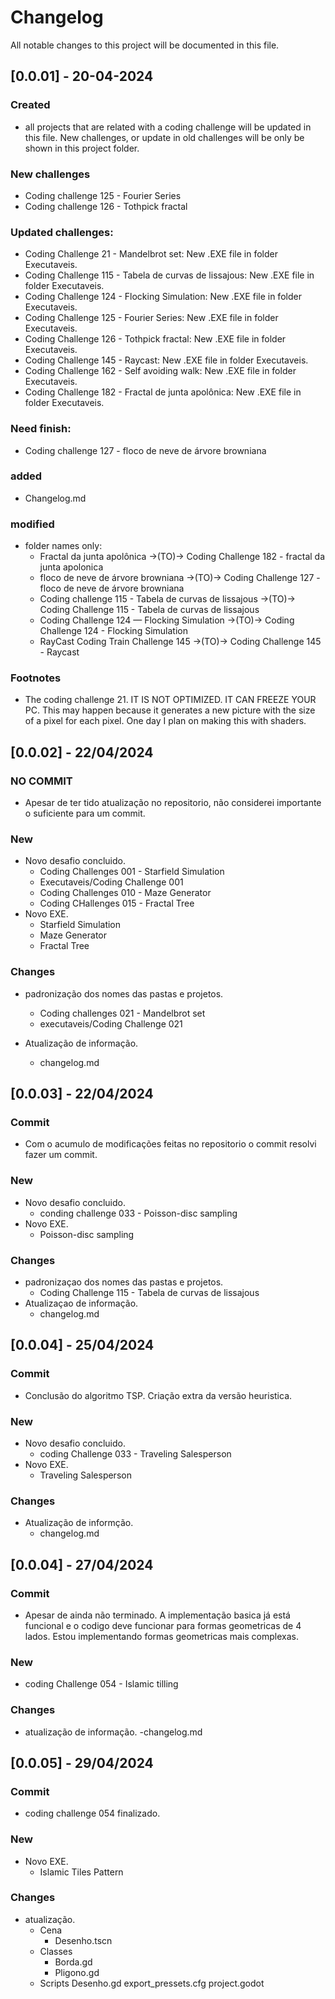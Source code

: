 # Changelog

All notable changes to this project will be documented in this file.

## [0.0.01] - 20-04-2024
### Created
- all projects that are related with a coding challenge will be updated in this file. New challenges, or update in old challenges will be only be shown in this project folder. 

### New challenges
- Coding challenge 125 - Fourier Series
- Coding challenge 126 - Tothpick fractal

### Updated challenges:
- Coding Challenge 21 - Mandelbrot set: New .EXE file in folder Executaveis.
- Coding Challenge 115 - Tabela de curvas de lissajous: New .EXE file in folder Executaveis.
- Coding Challenge 124 - Flocking Simulation: New .EXE file in folder Executaveis.
- Coding Challenge 125 - Fourier Series: New .EXE file in folder Executaveis.
- Coding Challenge 126 - Tothpick fractal: New .EXE file in folder Executaveis.
- Coding Challenge 145 - Raycast: New .EXE file in folder Executaveis.
- Coding Challenge 162 - Self avoiding walk: New .EXE file in folder Executaveis.
- Coding Challenge 182 - Fractal de junta apolônica: New .EXE file in folder Executaveis.

### Need finish:
- Coding challenge 127 - floco de neve de árvore browniana

### added
- Changelog.md

### modified
- folder names only:
    - Fractal da junta apolônica ->(TO)-> Coding Challenge 182 - fractal da junta apolonica
    - floco de neve de árvore browniana ->(TO)-> Coding Challenge 127 - floco de neve de árvore browniana
    - Coding challenge 115 - Tabela de curvas de lissajous ->(TO)-> Coding Challenge 115 - Tabela de curvas de lissajous
    - Coding Challenge 124 — Flocking Simulation ->(TO)-> Coding Challenge 124 - Flocking Simulation
    - RayCast Coding Train Challenge 145 ->(TO)-> Coding Challenge 145 - Raycast

### Footnotes
- The coding challenge 21. IT IS NOT OPTIMIZED. IT CAN FREEZE YOUR PC. This may happen because it generates a new picture with the size of a pixel for each pixel. One day I plan on making this with shaders.

## [0.0.02] - 22/04/2024
### NO COMMIT
- Apesar de ter tido atualização no repositorio, não considerei importante o suficiente para um commit.

### New
- Novo desafio concluido.
    - Coding Challenges 001 - Starfield Simulation
    - Executaveis/Coding Challenge 001
    - Coding Challenges 010 - Maze Generator
    - Coding CHallenges 015 - Fractal Tree
- Novo EXE.
    - Starfield Simulation
    - Maze Generator
    - Fractal Tree

### Changes
- padronização dos nomes das pastas e projetos.
    - Coding challenges 021 - Mandelbrot set
    - executaveis/Coding Challenge 021

- Atualização de informação.
    - changelog.md

## [0.0.03] - 22/04/2024
### Commit
- Com o acumulo de modificações feitas no repositorio o commit resolvi fazer um commit.

### New
- Novo desafio concluido.
    - conding challenge 033 - Poisson-disc sampling
- Novo EXE.
    - Poisson-disc sampling

### Changes
- padronizaçao dos nomes das pastas e projetos.
    - Coding Challenge 115 - Tabela de curvas de lissajous
- Atualizaçao de informação.
    - changelog.md

## [0.0.04] - 25/04/2024
### Commit
- Conclusão do algoritmo TSP. Criação extra da versão heuristica.

### New
- Novo desafio concluido.
    - coding Challenge 033 - Traveling Salesperson
- Novo EXE.
    - Traveling Salesperson

### Changes
- Atualização de informção.
    - changelog.md

## [0.0.04] - 27/04/2024
### Commit
- Apesar de ainda não terminado. A implementação basica já está funcional e o codigo deve funcionar para formas geometricas de 4 lados. Estou implementando formas geometricas mais complexas.
### New
- coding Challenge 054 - Islamic tilling

### Changes
- atualização de informação.
    -changelog.md
    
## [0.0.05] - 29/04/2024
### Commit
- coding challenge 054 finalizado.

### New
- Novo EXE.
    - Islamic Tiles Pattern

### Changes
- atualização.
    - Cena
        - Desenho.tscn
    - Classes
        - Borda.gd
        - Pligono.gd
    - Scripts
        Desenho.gd
    export_pressets.cfg
    project.godot